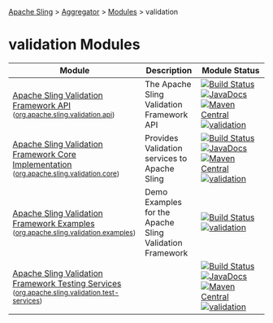 [Apache Sling](http://sling.apache.org) > [Aggregator](https://github.com/apache/sling-aggregator/) > [Modules](https://github.com/apache/sling-aggregator/blob/master/docs/modules.md) > validation
# validation Modules

| Module | Description | Module&nbsp;Status |
|---	|---	|---    |
| [Apache Sling Validation Framework API](https://github.com/apache/sling-org-apache-sling-validation-api) <br/> <small>([org.apache.sling.validation.api](http://search.maven.org/#search%7Cga%7C1%7Cg%3A%22org.apache.sling%22%20a%3A%22org.apache.sling.validation.api%22))</small> | The Apache Sling Validation Framework API |&#32;[![Build Status](https://builds.apache.org/buildStatus/icon?job=sling-org-apache-sling-validation-api-1.8)](https://builds.apache.org/view/S-Z/view/Sling/job/sling-org-apache-sling-validation-api-1.8)&#32;[![JavaDocs](https://www.javadoc.io/badge/org.apache.sling/org.apache.sling.validation.api.svg)](https://www.javadoc.io/doc/org.apache.sling/org.apache.sling.validation.api)&#32;[![Maven Central](https://maven-badges.herokuapp.com/maven-central/org.apache.sling/org.apache.sling.validation.api/badge.svg)](http://search.maven.org/#search%7Cga%7C1%7Cg%3A%22org.apache.sling%22%20a%3A%22org.apache.sling.validation.api%22)&#32;[![validation](https://sling.apache.org/badges/group-validation.svg)](https://github.com/apache/sling-aggregator/blob/master/docs/groups/validation.md)|
| [Apache Sling Validation Framework Core Implementation](https://github.com/apache/sling-org-apache-sling-validation-core) <br/> <small>([org.apache.sling.validation.core](http://search.maven.org/#search%7Cga%7C1%7Cg%3A%22org.apache.sling%22%20a%3A%22org.apache.sling.validation.core%22))</small> | Provides Validation services to Apache Sling |&#32;[![Build Status](https://builds.apache.org/buildStatus/icon?job=sling-org-apache-sling-validation-core-1.8)](https://builds.apache.org/view/S-Z/view/Sling/job/sling-org-apache-sling-validation-core-1.8)&#32;[![JavaDocs](https://www.javadoc.io/badge/org.apache.sling/org.apache.sling.validation.core.svg)](https://www.javadoc.io/doc/org.apache.sling/org.apache.sling.validation.core)&#32;[![Maven Central](https://maven-badges.herokuapp.com/maven-central/org.apache.sling/org.apache.sling.validation.core/badge.svg)](http://search.maven.org/#search%7Cga%7C1%7Cg%3A%22org.apache.sling%22%20a%3A%22org.apache.sling.validation.core%22)&#32;[![validation](https://sling.apache.org/badges/group-validation.svg)](https://github.com/apache/sling-aggregator/blob/master/docs/groups/validation.md)|
| [Apache Sling Validation Framework Examples](https://github.com/apache/sling-org-apache-sling-validation-examples) <br/> <small>([org.apache.sling.validation.examples](http://search.maven.org/#search%7Cga%7C1%7Cg%3A%22org.apache.sling%22%20a%3A%22org.apache.sling.validation.examples%22))</small> | Demo Examples for the Apache Sling Validation Framework |&#32;[![Build Status](https://builds.apache.org/buildStatus/icon?job=sling-org-apache-sling-validation-examples-1.8)](https://builds.apache.org/view/S-Z/view/Sling/job/sling-org-apache-sling-validation-examples-1.8)&#32;[![validation](https://sling.apache.org/badges/group-validation.svg)](https://github.com/apache/sling-aggregator/blob/master/docs/groups/validation.md)|
| [Apache Sling Validation Framework Testing Services](https://github.com/apache/sling-org-apache-sling-validation-test-services) <br/> <small>([org.apache.sling.validation.test-services](http://search.maven.org/#search%7Cga%7C1%7Cg%3A%22org.apache.sling%22%20a%3A%22org.apache.sling.validation.test-services%22))</small> | |&#32;[![Build Status](https://builds.apache.org/buildStatus/icon?job=sling-org-apache-sling-validation-test-services-1.8)](https://builds.apache.org/view/S-Z/view/Sling/job/sling-org-apache-sling-validation-test-services-1.8)&#32;[![JavaDocs](https://www.javadoc.io/badge/org.apache.sling/org.apache.sling.validation.test-services.svg)](https://www.javadoc.io/doc/org.apache.sling/org.apache.sling.validation.test-services)&#32;[![Maven Central](https://maven-badges.herokuapp.com/maven-central/org.apache.sling/org.apache.sling.validation.test-services/badge.svg)](http://search.maven.org/#search%7Cga%7C1%7Cg%3A%22org.apache.sling%22%20a%3A%22org.apache.sling.validation.test-services%22)&#32;[![validation](https://sling.apache.org/badges/group-validation.svg)](https://github.com/apache/sling-aggregator/blob/master/docs/groups/validation.md)|